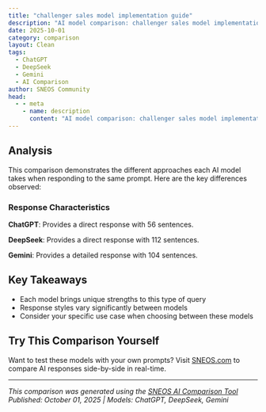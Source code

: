 ```yaml
---
title: "challenger sales model implementation guide"
description: "AI model comparison: challenger sales model implementation guide..."
date: 2025-10-01
category: comparison
layout: Clean
tags:
  - ChatGPT
  - DeepSeek
  - Gemini
  - AI Comparison
author: SNEOS Community
head:
  - - meta
    - name: description
      content: "AI model comparison: challenger sales model implementation guide..."
---
```


<ChatComparison
  title="challenger sales model implementation guide"
  prompt="challenger sales model implementation guide"
  :responses='{
    "ChatGPT": "Certainly! Here\u2019s a comprehensive implementation guide for the Challenger Sales Model:\n\n---\n\n# Challenger Sales Model Implementation Guide\n\nThe Challenger Sales Model is a sales approach based on a landmark study by CEB (now Gartner), which identified five distinct types of sales reps. The most successful were \u201CChallengers\u201D who teach, tailor, and take control of the sales conversation. Implementing this model can transform your sales organization\u2019s effectiveness, especially in complex B2B sales.\n\n---\n\n## 1. Understand the Challenger Sales Model\n\n**The Five Types of Sales Reps:**\n\n- **The Hard Worker**\n- **The Relationship Builder**\n- **The Lone Wolf**\n- **The Reactive Problem Solver**\n- **The Challenger** (highest performers)\n\n**Challenger Traits:**\n\n- **Teach:** Provide new insights and educate customers on their needs and your solution.\n- **Tailor:** Customize the message to resonate with the customer\u2019s specific challenges.\n- **Take Control:** Assertively guide the sale, including handling objections and driving towards close.\n\n---\n\n## 2. Assess Your Current Sales Organization\n\n- Evaluate your sales reps to identify who currently fits the Challenger profile or who has potential to develop into one.\n- Use assessment tools, interviews, and sales performance data.\n- Understand existing sales processes and where they align or differ from Challenger principles.\n\n---\n\n## 3. Train Your Sales Team\n\n- Provide formal training on the Challenger model concepts.\n- Teach reps how to deliver commercial insights rather than just product pitch.\n- Role-play teaching and tailoring conversations.\n- Train on assertiveness and managing difficult conversations.\n\n**Example training elements:**\n\n- Insight selling techniques.\n- Customer business understanding.\n- Objection handling with constructive control.\n  \n---\n\n## 4. Develop Insight-Led Sales Messaging\n\n- Collaborate with marketing and product teams to create provocative insights that illuminate customer problems.\n- Develop presentation and conversation frameworks that:\n\n  - Challenge customer assumptions.\n  - Bring new perspectives.\n  - Align to business outcomes, not just product features.\n  \n- Create tailored versions for different industries, personas, and buying roles.\n\n---\n\n## 5. Align Sales Process and Tools\n\n- Integrate Challenger behaviors into CRM stages and sales methodologies.\n- Equip reps with tools and content that support insight delivery (e.g., whitepapers, case studies, ROI calculators).\n- Encourage capturing customer reactions to insights to improve approach continually.\n\n---\n\n## 6. Coach and Reinforce Challenger Behaviors\n\n- Managers coach reps regularly on teaching and tailoring skills.\n- Use call recordings and ride-alongs focused on Challenger behaviors.\n- Provide feedback and reward Challenger approach successes.\n- Encourage peer learning and sharing Challenger sales stories.\n\n---\n\n## 7. Modify Performance Metrics\n\n- Incorporate Challenger behaviors into sales KPIs and performance reviews.\n- Examples:\n\n  - Quality of customer conversations.\n  - Ability to deliver insights.\n  - Progression of complex deals.\n  \n---\n\n## 8. Pilot and Refine\n\n- Start with a pilot group or segment.\n- Measure impact on sales cycle length, win rates, and customer satisfaction.\n- Collect feedback and iterate training and messaging.\n- Scale successful practices across the broader sales force.\n\n---\n\n## 9. Foster Organizational Buy-In\n\n- Secure executive sponsorship to champion Challenger transformation.\n- Communicate why Challenger selling matters and how it links to company goals.\n- Engage marketing, product, and customer success to support the approach.\n\n---\n\n## 10. Continuous Improvement\n\n- Keep updating insights to stay relevant with market trends.\n- Continue coaching and learning sessions.\n- Use data analytics to identify opportunities to refine Challenger selling.\n\n---\n\n# Summary Checklist\n\n| Step                          | Key Action                           |\n|-------------------------------|------------------------------------|\n| Understand Model              | Study Challenger traits and research |\n| Assess Team                  | Identify existing Challenger reps    |\n| Train Sales Reps             | Teach Challenger skills \u0026 mindset     |\n| Develop Insights             | Create provocative, tailored content |\n| Align Processes \u0026 Tools      | Adapt CRM and provide resources      |\n| Coach \u0026 Reinforce            | Manager coaching, feedback, recognition|\n| Modify Metrics               | Include Challenger behaviors        |\n| Pilot \u0026 Refine               | Test and improve                      |\n| Gain Executive Buy-In        | Leadership support                   |\n| Continuous Improvement       | Ongoing training and content updates |\n\n---\n\nPlease let me know if you want templates, training materials, or details on any step!",
    "DeepSeek": "Of course. Here is a comprehensive implementation guide for the Challenger Sales Model. This guide is structured to take you from understanding the core concepts to full-scale implementation and ongoing management.\n\n### **Executive Summary: What is the Challenger Sales Model?**\n\nThe Challenger Sales Model, developed by the Corporate Executive Board (CEB, now Gartner), is a customer-centric sales approach. It posits that the most successful sales reps (\u0022Challengers\u0022) win by **teaching** customers unique insights, **tailoring** their message for resonance, and **taking control** of the commercial conversation.\n\nUnlike relationship-builders or problem-solvers, Challengers push the customer\u0027s thinking and bring a new, valuable perspective on their business. This model is particularly effective in complex B2B sales environments with well-informed buyers.\n\n---\n\n### **Phase 1: Foundation \u0026 Assessment**\n\nBefore implementing, you must lay the groundwork.\n\n#### **Step 1: Secure Organizational Buy-In**\n*   **Why:** The Challenger model requires a shift in mindset, skills, and often, marketing alignment. This cannot happen without executive sponsorship.\n*   **How:**\n    *   Present the data: Show the CEB research that high performers are disproportionately Challengers.\n    *   Link to business goals: Connect the model to key metrics like win rates, deal size, and sales cycle length.\n    *   Identify a pilot group: Start with a team that is open to change and can serve as a success story.\n\n#### **Step 2: Diagnose Your Current Sales Profile**\n*   **Why:** You need a baseline to measure progress. The CEB research identifies five profiles: The Challenger, The Relationship Builder, The Hard Worker, The Lone Wolf, and The Problem Solver.\n*   **How:**\n    *   Use the **Challenger Assessment Diagnostic** (available from Gartner) or a similar tool.\n    *   Analyze your team\u0027s current strengths and weaknesses. How many of your reps are natural Challengers? How many are Relationship Builders?\n\n#### **Step 3: Align Sales and Marketing**\n*   **Why:** Marketing is the engine for creating the \u0022teachable\u0022 content and insights that sales will use. This is the most critical alignment in the model.\n*   **How:**\n    *   Form a joint \u0022Challenger Implementation Team\u0022 with leaders from both departments.\n    *   Marketing\u0027s role shifts from generating leads to **arming sales with Commercial Teaching Insights**.\n\n---\n\n### **Phase 2: The Core Components - Building the \u0022Challenger Toolkit\u0022**\n\nThis is the \u0022what\u0022 of the model. You will build and refine these three components.\n\n#### **Component 1: The Commercial Teaching Insight**\nThis is the unique, provocative perspective you teach your customer.\n\n*   **Characteristics of a Strong Insight:**\n    *   **Leads to Your Solution:** It reveals a hidden problem or opportunity that your product/service can address.\n    *   **Reframes Their Thinking:** It challenges the customer\u0027s current assumptions about their business or industry.\n    *   **Data-Driven:** It is backed by credible research, data, or case studies.\n    *   **Valuable:** It focuses on improving their business outcomes (e.g., profitability, efficiency, market share), not just on your product\u0027s features.\n\n*   **How to Build It (The \u0022Three D\u0027s\u0022):**\n    1.  **Identify the Destabilizing Fact:** What is the major change or unrecognized problem in the customer\u0027s world? (e.g., \u0022Our research shows that 40% of your manufacturing costs are from unplanned downtime, a figure that has doubled in 5 years.\u0022)\n    2.  **Articulate the Ripple Effect:** How does this problem create secondary issues across their business? (e.g., \u0022...leading to missed delivery deadlines, customer dissatisfaction, and inflated overtime costs.\u0022)\n    3.  **Offer the Solution Path:** How can they solve it? This is where you introduce your unique approach. (e.g., \u0022Leading companies are now using predictive maintenance platforms to...\u0022)\n\n#### **Component 2: Tailoring for Resonance**\nChallengers tailor their message based on the customer\u0027s **economic driver** (what they value most) and **persona** (their role and concerns).\n\n*   **How to Implement:**\n    *   **Map Value to Role:**\n        *   **CFO/Finance:** Focus on ROI, cost reduction, and revenue growth.\n        *   **IT Director:** Focus on security, integration, and scalability.\n        *   **Line-of-Business Head:** Focus on efficiency, employee productivity, and achieving departmental goals.\n    *   **Create \u0022Lenses\u0022:** Develop pre-built messaging frameworks for each key persona. A conversation with a CFO should sound different from one with an end-user.\n\n#### **Component 3: Taking Control of the Sale**\nThis is about assertively guiding the customer through the purchase process, especially when it comes to **price and negotiation**.\n\n*   **How to Implement:**\n    *   **Discuss Money Early and Often:** Don\u0027t save price for the end. Weave the value and cost justification into the conversation from the first meeting.\n    *   **Practice \u0022Assertive Comfort\u0022:** Be comfortable with tension. Challengers push back respectfully when a customer\u0027s demand is unreasonable, justifying their position with the value they\u0027ve already demonstrated.\n    *   **Use the \u0022Warrant\u0022 Framework:** When making a claim, always provide the \u0022warrant\u0022 (the reason).\n        *   *Claim:* \u0022Our solution is more expensive.\u0022\n        *   *Warrant:* \u0022...because it includes the proprietary predictive analytics that will save you $2M in downtime, which the cheaper alternative cannot do.\u0022\n\n---\n\n### **Phase 3: Implementation \u0026 Rollout**\n\nThis is the \u0022how\u0022 of putting the model into practice.\n\n#### **Step 1: Train, Don\u0027t Just Tell**\n*   **Go beyond a one-day workshop.** Challenger is a habit, not an event.\n*   Use a mix of:\n    *   **Conceptual Training:** Explaining the model.\n    *   **Role-Playing:** Practice delivering the Commercial Teaching pitch and handling objections.\n    *   **Real-Play:** Use actual deals in the pipeline for coaching sessions.\n    *   **Reinforcement:** Use micro-learning, quizzes, and group debriefs.\n\n#### **Step 2: Equip with Content \u0026 Tools**\n*   Marketing must provide sales with:\n    *   **The \u0022Teaching Pitch\u0022 Deck:** A standardized but flexible presentation for the Commercial Teaching conversation.\n    *   **Tailoring Lenses:** One-pagers on how to message value to different personas.\n    *   **Objection Handling Scripts:** Specifically for common pushbacks to the Challenger approach (e.g., \u0022That\u0027s not how we do things here\u0022).\n    *   **Case Studies \u0026 Data Sheets:** The proof points that back up your insights.\n\n#### **Step 3: Coach to the Model**\n*   **Managers are the key to success.** Their job shifts from forecasting to coaching.\n*   **How to Coach:**\n    *   Ride-alongs and call listening should focus on evaluating the use of the Challenger behaviors.\n    *   Use a **Challenger Coaching Checklist**:\n        *   Did the rep lead with a unique insight?\n        *   Did they effectively reframe the problem?\n        *   Did they tailor the message to the listener\u0027s role?\n        *   Did they maintain control of the conversation, especially on price?\n\n#### **Step 4: Align Metrics and Compensation**\n*   **What gets measured gets done.** Don\u0027t just measure results; measure the *behaviors* that lead to results.\n*   **Sample Metrics:**\n    *   **Leading Indicators:** % of reps using the teaching pitch, quality of tailoring in call recordings, number of \u0022commercial teaching\u0022 meetings held.\n    *   **Lagging Indicators:** Win rate on deals where the Challenger process was used, average deal size, sales cycle length.\n\n---\n\n### **Phase 4: Sustaining the Model**\n\n#### **Create a Challenger Culture**\n*   Share success stories internally.\n*   Recognize and reward reps who exemplify the Challenger behaviors.\n*   Make \u0022teaching\u0022 a core company value.\n\n#### **Establish a Continuous Improvement Loop**\n*   **Quarterly Business Reviews (QBRs):** Bring sales and marketing together to review what insights are working, which ones need refreshing, and what new tailoring is needed for emerging buyer personas.\n*   **Refresh Your Insights:** Markets change. Your Commercial Teaching insights must evolve to stay relevant and provocative.\n\n---\n\n### **Common Pitfalls to Avoid**\n\n1.  **Confusing \u0022Challenging\u0022 with Being Confrontational:** The goal is to challenge a customer\u0027s thinking, not the customer personally. It\u0027s done with respect and a desire to help.\n2.  **Under-investing in Marketing Alignment:** If Marketing keeps producing generic \u0022product brochure\u0022 content, Sales has nothing to teach with.\n3.  **Neglecting Manager Coaching:** Without consistent coaching, reps will revert to their old, comfortable habits within weeks.\n4.  **Giving Up Too Early:** Changing behaviors takes 6-12 months. Expect a dip in performance initially as reps climb the learning curve.\n\nBy following this structured guide, you can systematically implement the Challenger Sales Model, transforming your sales team from order-takers into valued business partners who consistently win in competitive markets.",
    "Gemini": "## Challenger Sales Model Implementation Guide: A Step-by-Step Approach\n\nThe Challenger Sales Model, popularized by Matthew Dixon and Brent Adamson in their book \u0022The Challenger Sale,\u0022 advocates for a specific type of sales professional who excels by **teaching prospects something new and valuable, tailoring their communication, and taking control of the sales process.**  This guide provides a step-by-step approach to implementing this model within your organization.\n\n**I. Assessment and Readiness:**\n\nBefore jumping in, you need to understand your current state.\n\n**1. Current Sales Performance Analysis:**\n\n*   **Analyze existing sales data:** Identify top performers and analyze their behaviors and tactics.  What makes them successful? Are there any common characteristics or approaches?\n*   **Evaluate your existing sales methodology (if any):**  What are its strengths and weaknesses? How does it align with the Challenger model\u0027s core principles?\n*   **Review customer feedback:** Understand their pain points and the value they perceive from your solutions.  What do they wish they knew earlier in the process?\n\n**2. Assess Your Sales Team\u0027s Skills:**\n\n*   **Identify Challenger-like characteristics:** Are there salespeople who naturally exhibit qualities of Teaching, Tailoring, and Taking Control?\n*   **Evaluate existing training programs:** Are they focused on product knowledge or on consultative selling and understanding customer business issues?\n*   **Conduct skill gap analysis:** Identify areas where your sales team needs development, such as:\n    *   **Teaching:**  Ability to present unique insights and challenge customer assumptions.\n    *   **Tailoring:**  Adapting communication style and messaging to different stakeholders.\n    *   **Taking Control:**  Confidently guiding the sales process and addressing objections.\n\n**3. Leadership Buy-in and Commitment:**\n\n*   **Secure executive sponsorship:**  Obtain support from senior leadership to ensure resources and commitment for the implementation.\n*   **Communicate the benefits of the Challenger model:** Highlight the potential for increased deal size, faster sales cycles, and improved customer relationships.\n*   **Define success metrics:**  How will you measure the effectiveness of the Challenger model? (e.g., increased conversion rates, higher deal value, improved customer satisfaction).\n\n**II. Training and Development:**\n\nThis is where you equip your team with the skills to become Challengers.\n\n**1. Foundational Training:**\n\n*   **Introduce the Challenger Sales Model:** Explain the five sales profiles (Relationship Builder, Hard Worker, Lone Wolf, Problem Solver, and Challenger) and the characteristics of the Challenger.\n*   **Focus on the three core pillars (Teach, Tailor, Take Control):**  Provide detailed training on each aspect.\n\n    *   **Teach:**\n        *   **Commercial Teaching:**  How to present insights that challenge the customer\u0027s assumptions and demonstrate how they can improve their business.\n        *   **The \u0022Warmer\u0022:** An intriguing opener that grabs attention.\n        *   **The \u0022Reframe\u0022:**  Presenting the problem in a new light.\n        *   **Rational Drowning:**  Overwhelming the customer with data supporting your reframing.\n        *   **Emotional Impact:**  Connecting the reframing to the customer\u0027s personal interests and concerns.\n    *   **Tailor:**\n        *   **Stakeholder Mapping:**  Identifying key decision-makers and influencers within the customer organization.\n        *   **Personas:**  Developing detailed profiles of different stakeholder types.\n        *   **Tailored Communication:**  Adapting your messaging and approach to resonate with each persona.\n    *   **Take Control:**\n        *   **Assertiveness:**  Confidently guiding the sales process and setting expectations.\n        *   **Challenging Objections:**  Effectively addressing customer concerns and pushing back on unreasonable demands.\n        *   **Maintaining Control:**  Keeping the deal on track and moving towards closure.\n\n**2. Role-Playing and Practice:**\n\n*   **Simulate real-world sales scenarios:** Provide opportunities for salespeople to practice applying the Challenger model in realistic situations.\n*   **Focus on specific skills:** Conduct targeted practice sessions on areas like Commercial Teaching, Objection Handling, and Tailoring.\n*   **Provide constructive feedback:**  Offer personalized guidance to help salespeople improve their skills and refine their approach.\n\n**3. Coaching and Mentoring:**\n\n*   **Assign mentors:** Pair experienced salespeople (ideally those already demonstrating Challenger traits) with those who are newer to the model.\n*   **Provide ongoing coaching:**  Regularly review sales calls, analyze performance, and offer targeted feedback.\n*   **Foster a culture of continuous improvement:** Encourage salespeople to share best practices and learn from each other.\n\n**III. Content and Tools:**\n\nThe Challenger model relies on having the right content and tools available.\n\n**1. Develop Commercial Teaching Content:**\n\n*   **Identify unique insights:**  Research and gather data that can challenge customer assumptions and offer new perspectives.  Look for industry trends, best practices, and competitor weaknesses.\n*   **Create compelling presentations:**  Develop presentations that clearly communicate your insights and demonstrate how your solutions can address the customer\u0027s needs.\n*   **Build a library of teaching materials:**  Compile case studies, white papers, articles, and other resources that salespeople can use to support their teaching efforts.\n\n**2. Implement a CRM System:**\n\n*   **Ensure accurate data capture:**  Use your CRM to track customer interactions, identify key stakeholders, and gather relevant information.\n*   **Customize fields and reports:**  Adapt your CRM to support the Challenger model by tracking relevant metrics and providing insights into customer behavior.\n*   **Integrate with other tools:**  Connect your CRM with other sales enablement tools, such as content management systems and sales intelligence platforms.\n\n**3. Sales Enablement Platform:**\n\n*   **Centralize content access:**  Provide a single repository for all sales materials, making it easy for salespeople to find the right content at the right time.\n*   **Track content usage:**  Monitor which content is being used most effectively and identify areas for improvement.\n*   **Personalize content recommendations:**  Use AI-powered tools to suggest relevant content to salespeople based on the customer\u0027s profile and stage in the sales cycle.\n\n**IV. Implementation and Monitoring:**\n\nPutting the model into practice and ensuring it works.\n\n**1. Pilot Program:**\n\n*   **Start with a small group:** Implement the Challenger model with a select group of salespeople who are eager to embrace the new approach.\n*   **Monitor performance closely:** Track key metrics like conversion rates, deal size, and customer satisfaction to assess the effectiveness of the pilot program.\n*   **Gather feedback:**  Solicit input from the pilot group to identify areas for improvement and refine the implementation plan.\n\n**2. Phased Rollout:**\n\n*   **Gradually expand the program:**  Roll out the Challenger model to the entire sales team in a phased approach, starting with teams that are most likely to succeed.\n*   **Provide ongoing training and support:**  Ensure that all salespeople receive the necessary training and coaching to effectively implement the model.\n*   **Adjust the approach as needed:**  Be prepared to adapt your implementation plan based on feedback and performance data.\n\n**3. Performance Measurement and Optimization:**\n\n*   **Track key metrics:**  Monitor the impact of the Challenger model on sales performance by tracking metrics like conversion rates, deal size, sales cycle length, and customer satisfaction.\n*   **Analyze performance data:**  Identify areas where the Challenger model is working well and areas where improvements can be made.\n*   **Continuously optimize the approach:**  Regularly review and refine your implementation plan based on performance data and feedback from the sales team.\n\n**V. Cultural Alignment:**\n\nThe Challenger model requires a culture shift.\n\n**1. Empowering Salespeople:**\n\n*   **Grant autonomy:**  Give salespeople the freedom to use their judgment and make decisions without seeking constant approval.\n*   **Encourage risk-taking:**  Foster a culture where salespeople are encouraged to try new approaches and challenge the status quo.\n*   **Celebrate success:**  Recognize and reward salespeople who embody the Challenger model and achieve outstanding results.\n\n**2. Promoting Collaboration:**\n\n*   **Break down silos:**  Encourage collaboration between sales, marketing, and other departments to ensure a unified customer experience.\n*   **Share best practices:**  Create a forum for salespeople to share their successes and learn from each other.\n*   **Foster a culture of teamwork:**  Encourage salespeople to support each other and work together to achieve common goals.\n\n**3. Focusing on Customer Value:**\n\n*   **Prioritize customer needs:**  Ensure that all sales efforts are focused on understanding and addressing the customer\u0027s needs.\n*   **Build long-term relationships:**  Focus on building lasting relationships with customers based on trust and mutual respect.\n*   **Deliver exceptional value:**  Go above and beyond to provide customers with a positive experience and demonstrate the value of your solutions.\n\n**Key Considerations for Success:**\n\n*   **Don\u0027t force it:** Not every salesperson will be a perfect \u0022Challenger.\u0022 Focus on developing the core skills (Teach, Tailor, Take Control) within each individual\u0027s strengths.\n*   **Adapt to your industry:** The Challenger model is not a one-size-fits-all solution.  Adjust the approach to fit your industry, target market, and company culture.\n*   **Invest in training:**  Effective training is critical to success.  Provide ongoing training and coaching to ensure that salespeople are equipped with the skills and knowledge they need to excel.\n*   **Be patient:** Implementing the Challenger model takes time and effort.  Don\u0027t expect overnight results.\n*   **Measure, analyze, and iterate:**  Continuously track performance, analyze data, and refine your implementation plan based on feedback and results.\n\nBy following this guide, you can effectively implement the Challenger Sales Model within your organization, improve sales performance, and build stronger relationships with your customers. Remember to continuously adapt and refine your approach to ensure that it remains relevant and effective over time. Good luck!\n"
  }'
  published-date="14:59"
/>

## Analysis

This comparison demonstrates the different approaches each AI model takes when responding to the same prompt. Here are the key differences observed:

### Response Characteristics

**ChatGPT**: Provides a direct response with 56 sentences. 

**DeepSeek**: Provides a direct response with 112 sentences. 

**Gemini**: Provides a detailed response with 104 sentences. 

## Key Takeaways

- Each model brings unique strengths to this type of query
- Response styles vary significantly between models
- Consider your specific use case when choosing between these models

## Try This Comparison Yourself

Want to test these models with your own prompts? Visit [SNEOS.com](https://sneos.com) to compare AI responses side-by-side in real-time.

---

*This comparison was generated using the [SNEOS AI Comparison Tool](https://sneos.com)*
*Published: October 01, 2025 | Models: ChatGPT, DeepSeek, Gemini*
